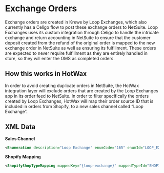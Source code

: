 # Exchange Orders

Exchange orders are created in Krewe by Loop Exchanges, which also currently has a Celigo flow to post these exchange orders to NetSuite. Loop Exchanges uses its custom integration through Celigo to handle the intricate exchange and return accounting in NetSuite to ensure that the customer deposit created from the refund of the original order is mapped to the new exchange order in NetSuite as well as ensuring its fulfillment. These orders are expected to never require fulfillment as they are entirely handled in store, so they will enter the OMS as completed orders.

## How this works in HotWax
In order to avoid creating duplicate orders in NetSuite, the HotWax integration layer will exclude orders that are created by the Loop Exchanges app in its order feed to NetSuite. In order to filter specifically the orders created by Loop Exchanges, HotWax will map their order source ID that is included in orders from Shopify, to a new sales channel called “Loop Exchange”.

## XML Data

**Sales Channel**

```xml
<Enumeration description="Loop Exchange" enumCode="165" enumId="LOOP_EXCHANGE_CHANNEL" enumTypeId="ORDER_SALES_CHANNEL" />
```

**Shopify Mapping**
```xml
<ShopifyShopTypeMapping mappedKey="{loop-exchange}" mappedTypeId="SHOPIFY_ORDER_SOURCE" mappedValue="LOOP_EXCHANGE_CHANNEL" shopId="SHOP"/>
```